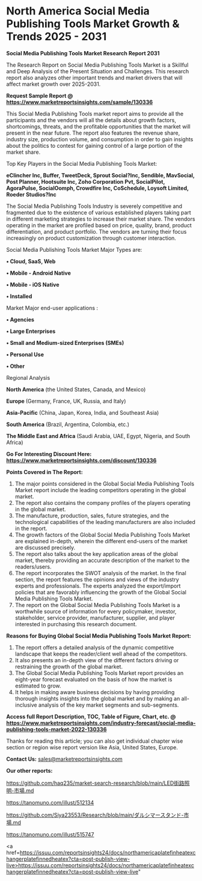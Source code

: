 # North America Social Media Publishing Tools Market Growth & Trends 2025 - 2031

<strong>Social Media Publishing Tools Market Research Report 2031</strong>

The Research Report on Social Media Publishing Tools Market is a Skillful and Deep Analysis of the Present Situation and Challenges. This research report also analyzes other important trends and market drivers that will affect market growth over 2025-2031.

<strong>Request Sample Report @ <a href=https://www.marketreportsinsights.com/sample/130336>https://www.marketreportsinsights.com/sample/130336</a></strong>

This Social Media Publishing Tools market report aims to provide all the participants and the vendors will all the details about growth factors, shortcomings, threats, and the profitable opportunities that the market will present in the near future. The report also features the revenue share, industry size, production volume, and consumption in order to gain insights about the politics to contest for gaining control of a large portion of the market share.

Top Key Players in the Social Media Publishing Tools Market:

<strong>eClincher Inc, Buffer, TweetDeck, Sprout Social?Inc, Sendible, MavSocial, Post Planner, Hootsuite Inc, Zoho Corporation Pvt, SocialPilot, AgoraPulse, SocialOomph, Crowdfire Inc, CoSchedule, Loysoft Limited, Roeder Studios?Inc</strong>

The Social Media Publishing Tools Industry is severely competitive and fragmented due to the existence of various established players taking part in different marketing strategies to increase their market share. The vendors operating in the market are profiled based on price, quality, brand, product differentiation, and product portfolio. The vendors are turning their focus increasingly on product customization through customer interaction.

Social Media Publishing Tools Market Major Types are:

<strong>• Cloud, SaaS, Web

• Mobile - Android Native

• Mobile - iOS Native

• Installed</strong>

Market Major end-user applications :

<strong>• Agencies

• Large Enterprises

• Small and Medium-sized Enterprises (SMEs)

• Personal Use

• Other</strong>

Regional Analysis

</u><strong><b>North America</b></strong> (the United States, Canada, and Mexico)

<strong><b>Europe </b></strong>(Germany, France, UK, Russia, and Italy)

<strong><b>Asia-Pacific</b></strong> (China, Japan, Korea, India, and Southeast Asia)

<strong><b>South America</b></strong> (Brazil, Argentina, Colombia, etc.)

<strong><b>The Middle East and Africa</b></strong> (Saudi Arabia, UAE, Egypt, Nigeria, and South Africa)

<strong>Go For Interesting Discount Here: <a href=https://www.marketreportsinsights.com/discount/130336>https://www.marketreportsinsights.com/discount/130336</a></strong>

<strong>Points Covered in The Report:</strong>
<ol>
  <li>The major points considered in the Global Social Media Publishing Tools Market report include the leading competitors operating in the global market.</li>
  <li>The report also contains the company profiles of the players operating in the global market.</li>
  <li>The manufacture, production, sales, future strategies, and the technological capabilities of the leading manufacturers are also included in the report.</li>
  <li>The growth factors of the Global Social Media Publishing Tools Market are explained in-depth, wherein the different end-users of the market are discussed precisely.</li>
  <li>The report also talks about the key application areas of the global market, thereby providing an accurate description of the market to the readers/users.</li>
  <li>The report incorporates the SWOT analysis of the market. In the final section, the report features the opinions and views of the industry experts and professionals. The experts analyzed the export/import policies that are favorably influencing the growth of the Global Social Media Publishing Tools Market.</li>
  <li>The report on the Global Social Media Publishing Tools Market is a worthwhile source of information for every policymaker, investor, stakeholder, service provider, manufacturer, supplier, and player interested in purchasing this research document.</li>
</ol>
<strong>Reasons for Buying Global Social Media Publishing Tools Market Report:</strong>

<ol>
  <li>The report offers a detailed analysis of the dynamic competitive landscape that keeps the reader/client well ahead of the competitors.</li>
  <li>It also presents an in-depth view of the different factors driving or restraining the growth of the global market.</li>
  <li>The Global Social Media Publishing Tools Market report provides an eight-year forecast evaluated on the basis of how the market is estimated to grow.</li>
  <li>It helps in making aware business decisions by having providing thorough insights insights into the global market and by making an all-inclusive analysis of the key market segments and sub-segments.</li>
</ol>
<strong>Access full Report Description, TOC, Table of Figure, Chart, etc. @ <a href=https://www.marketreportsinsights.com/industry-forecast/social-media-publishing-tools-market-2022-130336>https://www.marketreportsinsights.com/industry-forecast/social-media-publishing-tools-market-2022-130336</a></strong>


Thanks for reading this article; you can also get individual chapter wise section or region wise report version like Asia, United States, Europe.

<strong>Contact Us:</strong>
sales@marketreportsinsights.com

<strong>Our other reports:</strong>

<a href=https://github.com/haq235/market-search-research/blob/main/LED街路照明-市場.md>https://github.com/haq235/market-search-research/blob/main/LED街路照明-市場.md</a>

<a href=https://tanomuno.com/illust/512134>https://tanomuno.com/illust/512134</a>

<a href=https://github.com/Siya23553/Research/blob/main/ダルシマースタンド-市場.md>https://github.com/Siya23553/Research/blob/main/ダルシマースタンド-市場.md</a>

<a href=https://tanomuno.com/illust/515747>https://tanomuno.com/illust/515747</a>

<a href=https://issuu.com/reportsinsights24/docs/northamericaplatefinheatexchangerplatefinnedheatex?cta=post-publish-view-live>https://issuu.com/reportsinsights24/docs/northamericaplatefinheatexchangerplatefinnedheatex?cta=post-publish-view-live</a>"
